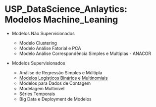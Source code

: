# USP_DataScience_Anlaytics: Modelos Machine_Leaning

* Modelos Não Supervisionados<br><p>
    * Modelo Clustering
    * Modelo Análise Fatorial e PCA
    * Modelo Análise Correspondência Simples e Multiplas - ANACOR
<p>

* Modelos Supervisionados<br><p>
    * Análise de Regressão Simples e Múltipla
    * <a href="Modelos Supervisionados\Modelo_Logístico _Binário_Multinomial.r">Modelos Logísticos Binários e Multinomiais</a>      
    * Modelos para Dados de Contagem
    * Modelagem Multinível
    * Séries Temporais
    * Big Data e Deployment de Modelos
<p>



